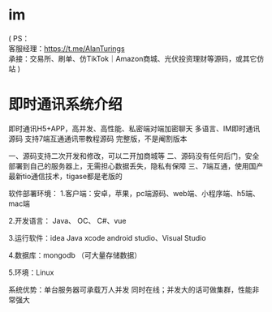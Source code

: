 # im
(
PS：
<br>
客服经理：https://t.me/AlanTurings
<br>
承接：交易所、刷单、仿TikTok｜Amazon商城、光伏投资理财等源码，或其它仿站
)
<h1>即时通讯系统介绍</h1>
即时通讯H5+APP，高并发、高性能、私密端对端加密聊天
多语言、IM即时通讯源码 支持7端互通通讯带教程源码
完整版，不是阉割版本

一、源码支持二次开发和修改，可以二开加商城等
二、源码没有任何后门，安全部署到自己的服务器上，无需担心数据丢失，隐私有保障
三、7端互通，使用国产最新tio通信技术，tigase都是老版的


软件部署环境：
1.客户端：安卓，苹果，pc端源码、web端、小程序端、h5端、mac端

2.开发语言： Java、 OC、 C#、vue

3.运行软件：idea Java xcode  android studio、Visual Studio

4.数据库：mongodb （可大量存储数据）

5.环境：Linux

系统优势：单台服务器可承载万人并发
同时在线；并发大的话可做集群，性能非常强大
